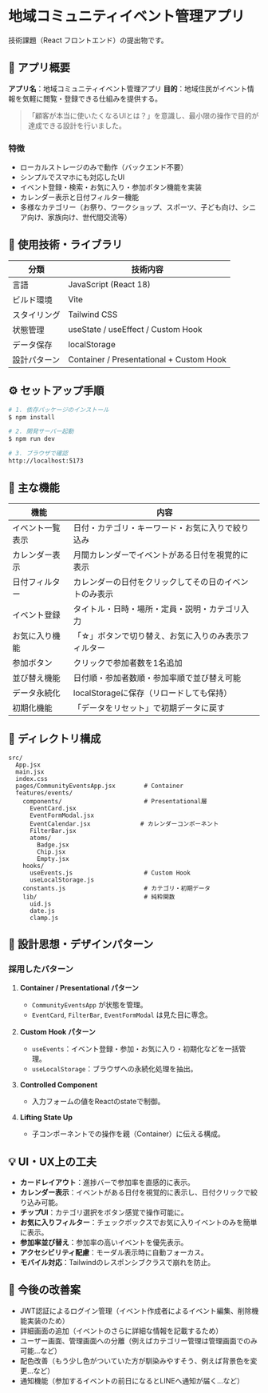 # 地域コミュニティイベント管理アプリ

技術課題（React フロントエンド）の提出物です。

## 🌟 アプリ概要

**アプリ名**：地域コミュニティイベント管理アプリ
**目的**：地域住民がイベント情報を気軽に閲覧・登録できる仕組みを提供する。

> 「顧客が本当に使いたくなるUIとは？」を意識し、最小限の操作で目的が達成できる設計を行いました。

### 特徴

* ローカルストレージのみで動作（バックエンド不要）
* シンプルでスマホにも対応したUI
* イベント登録・検索・お気に入り・参加ボタン機能を実装
* カレンダー表示と日付フィルター機能
* 多様なカテゴリー（お祭り、ワークショップ、スポーツ、子ども向け、シニア向け、家族向け、世代間交流等）

## 🧱 使用技術・ライブラリ

| 分類     | 技術内容                                     |
| ------ | ---------------------------------------- |
| 言語     | JavaScript (React 18)                    |
| ビルド環境  | Vite                                     |
| スタイリング | Tailwind CSS                             |
| 状態管理   | useState / useEffect / Custom Hook       |
| データ保存  | localStorage                             |
| 設計パターン | Container / Presentational + Custom Hook |

## ⚙️ セットアップ手順

```bash
# 1. 依存パッケージのインストール
$ npm install

# 2. 開発サーバー起動
$ npm run dev

# 3. ブラウザで確認
http://localhost:5173
```

## 🧠 主な機能

| 機能       | 内容                         |
| -------- | -------------------------- |
| イベント一覧表示 | 日付・カテゴリ・キーワード・お気に入りで絞り込み         |
| カレンダー表示 | 月間カレンダーでイベントがある日付を視覚的に表示 |
| 日付フィルター | カレンダーの日付をクリックしてその日のイベントのみ表示 |
| イベント登録   | タイトル・日時・場所・定員・説明・カテゴリ入力    |
| お気に入り機能 | 「☆」ボタンで切り替え、お気に入りのみ表示フィルター |
| 参加ボタン    | クリックで参加者数を1名追加             |
| 並び替え機能 | 日付順・参加者数順・参加率順で並び替え可能 |
| データ永続化   | localStorageに保存（リロードしても保持） |
| 初期化機能    | 「データをリセット」で初期データに戻す        |

## 📂 ディレクトリ構成

```
src/
  App.jsx
  main.jsx
  index.css
  pages/CommunityEventsApp.jsx        # Container
  features/events/
    components/                       # Presentational層
      EventCard.jsx
      EventFormModal.jsx
      EventCalendar.jsx              # カレンダーコンポーネント
      FilterBar.jsx
      atoms/
        Badge.jsx
        Chip.jsx
        Empty.jsx
    hooks/
      useEvents.js                    # Custom Hook
      useLocalStorage.js
    constants.js                      # カテゴリ・初期データ
    lib/                              # 純粋関数
      uid.js
      date.js
      clamp.js
```

## 🧩 設計思想・デザインパターン

### 採用したパターン

1. **Container / Presentational パターン**
   * `CommunityEventsApp` が状態を管理。
   * `EventCard`, `FilterBar`, `EventFormModal` は見た目に専念。

2. **Custom Hook パターン**
   * `useEvents`：イベント登録・参加・お気に入り・初期化などを一括管理。
   * `useLocalStorage`：ブラウザへの永続化処理を抽出。

3. **Controlled Component**
   * 入力フォームの値をReactのstateで制御。

4. **Lifting State Up**
   * 子コンポーネントでの操作を親（Container）に伝える構成。

## 💡 UI・UX上の工夫

* **カードレイアウト**：進捗バーで参加率を直感的に表示。
* **カレンダー表示**：イベントがある日付を視覚的に表示し、日付クリックで絞り込み可能。
* **チップUI**：カテゴリ選択をボタン感覚で操作可能に。
* **お気に入りフィルター**：チェックボックスでお気に入りイベントのみを簡単に表示。
* **参加率並び替え**：参加率の高いイベントを優先表示。
* **アクセシビリティ配慮**：モーダル表示時に自動フォーカス。
* **モバイル対応**：Tailwindのレスポンシブクラスで崩れを防止。

## 🚀 今後の改善案

* JWT認証によるログイン管理（イベント作成者によるイベント編集、削除機能実装のため）
* 詳細画面の追加（イベントのさらに詳細な情報を記載するため）
* ユーザー画面、管理画面への分離（例えばカテゴリー管理は管理画面でのみ可能...など）
* 配色改善（もう少し色がついていた方が馴染みやすそう、例えば背景色を変更...など）
* 通知機能（参加するイベントの前日になるとLINEへ通知が届く...など）
